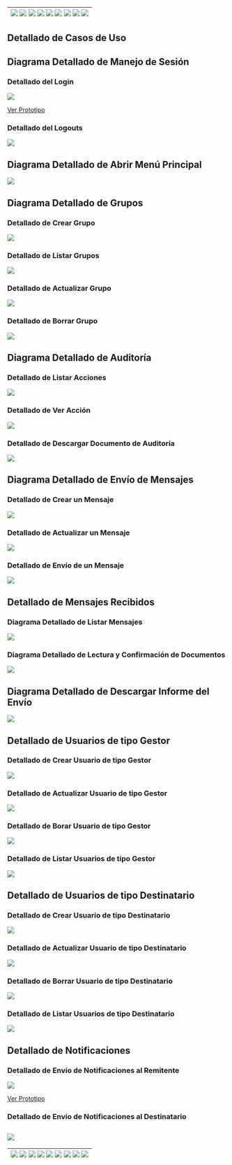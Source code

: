 <div align=right>

| [![](https://img.shields.io/badge/-Inicio-FFF?style=flat&logo=Emlakjet&logoColor=black)](/README.md) [![](https://img.shields.io/badge/-Modelo_de_Dominio-FFF?style=flat&logo=LiveChat&logoColor=black)](/docs/modeloDeDominio/) [![](https://img.shields.io/badge/-Actores-FFF?style=flat&logo=openstreetmap&logoColor=black)](/docs/casosDeUso/actores/README.md/) [![](https://img.shields.io/badge/-Casos_De_Uso-FFF?style=flat&logo=openstreetmap&logoColor=black)](/docs/casosDeUso/diagramaCasosDeUso/README.md/) [![](https://img.shields.io/badge/-Detallado_Casos_De_Uso-FFF?style=flat&logo=openstreetmap&logoColor=black)](/docs/casosDeUso/detalladoCasosDeUso/README.md) [![](https://img.shields.io/badge/-Diagrama_De_Contexto-FFF?style=flat&logo=openstreetmap&logoColor=black)](/docs/casosDeUso/diagramaDeContexto/README.md) [![](https://img.shields.io/badge/-Prototipos-FFF?style=flat&logo=openstreetmap&logoColor=black)](/docs/casosDeUso/prototipos/README.md) [![](https://img.shields.io/badge/-Sesiones_de_Requisitado-FFF?style=flat&logo=Proton&logoColor=black)](/docs/sesiones/) [![](https://img.shields.io/badge/-Recursos_Adicionales-FFF?style=flat&logo=Proton&logoColor=black)](/docs/recursos/) |
| ----------------------------------------------------------------------------------------------------------------------------------------------------------------------------------------------------------------------------------------------------------------------------------------------------------------------------------------------------------------------------------------------------------------------------------------------------------------------------------------------------------------------------------------------------------------------------------------------------------------------------------------------------------------------------------------------------------------------------------------------------------------------------------------------------------------------------------------------------------------------------------------------------------------------------------------------------------------------------------------------------------------------------------------------------------------------------------------------------------------------------------------------------------------------------------------------------------------------------------------: |

</div>

## Detallado de Casos de Uso

## Diagrama Detallado de Manejo de Sesión

<a name="DetalladoLogin"></a>

### Detallado del Login

![](./detalladoManejoSesion/detalladoLogin.svg)

[Ver Prototipo](../prototipos/README.md/#PrototipoLogin)

### Detallado del Logouts

![](./detalladoManejoSesion/detalladoLogout.svg)

## Diagrama Detallado de Abrir Menú Principal

![](./detalladoAbrirMenuPrincipal/detalladoAbrirMenuPrincipal.svg)

## Diagrama Detallado de Grupos

### Detallado de Crear Grupo

![](./detalladoGrupos/detalladoCrearGrupos.svg)

### Detallado de Listar Grupos

![](./detalladoGrupos/detalladoListarGrupos.svg)

### Detallado de Actualizar Grupo

![](./detalladoGrupos/detalladoActualizarGrupos.svg)

### Detallado de Borrar Grupo

![](./detalladoGrupos/detalladoBorrarGrupos.svg)

## Diagrama Detallado de Auditoría

### Detallado de Listar Acciones

![](./detalladoAuditoria/detalladoListarAcciones.svg)

### Detallado de Ver Acción

![](./detalladoAuditoria/detalladoVerAccion.svg)

### Detallado de Descargar Documento de Auditoría

![](./detalladoAuditoria/detalladoDescargarDocumento.svg)

## Diagrama Detallado de Envío de Mensajes

### Detallado de Crear un Mensaje

![](./detalladoEnvioMensajes/detalladoCreacionMensaje.svg)

### Detallado de Actualizar un Mensaje

![](./detalladoEnvioMensajes/detalladoActualizarMensaje.svg)

### Detallado de Envío de un Mensaje

![](./detalladoEnvioMensajes/detalladoEnvioMensaje.svg)

## Detallado de Mensajes Recibidos

### Diagrama Detallado de Listar Mensajes

![](./detalladoVisualizacionConfirmacion/detalladoListarMensajes.svg)

### Diagrama Detallado de Lectura y Confirmación de Documentos

![](./detalladoVisualizacionConfirmacion/detalladoVisualizacionConfirmacion.svg)

## Diagrama Detallado de Descargar Informe del Envío

![](./detalladoDescargarInformeEnvio/detalladoDescargarInforme.svg)

## Detallado de Usuarios de tipo Gestor

### Detallado de Crear Usuario de tipo Gestor

![](./detalladoUsuarios/detalladoCrearUsuarioGestor.svg)

### Detallado de Actualizar Usuario de tipo Gestor

![](./detalladoUsuarios/detalladoActualizarUsuarioGestor.svg)

### Detallado de Borar Usuario de tipo Gestor

![](./detalladoUsuarios/detalladoBorrarUsuarioGestor.svg)

### Detallado de Listar Usuarios de tipo Gestor

![](./detalladoUsuarios/detalladoListarUsuarioGestor.svg)

## Detallado de Usuarios de tipo Destinatario

### Detallado de Crear Usuario de tipo Destinatario

![](./detalladoUsuarios/detalladoCrearUsuarioDestinatario.svg)

### Detallado de Actualizar Usuario de tipo Destinatario

![](./detalladoUsuarios/detalladoActualizarUsuarioDestinatario.svg)

### Detallado de Borrar Usuario de tipo Destinatario

![](./detalladoUsuarios/detalladoBorrarUsuarioDestinatario.svg)

### Detallado de Listar Usuarios de tipo Destinatario

![](./detalladoUsuarios/detalladoListarUsuarioDestinatario.svg)

## Detallado de Notificaciones

<a name="DetalladoNotificaciones"></a>

### Detallado de Envío de Notificaciones al Remitente

![](./detalladoNotificaciones/detalladoEnvioNotificacionesRemitente.svg)

[Ver Prototipo](../prototipos/README.md/#PrototipoListarNotificaciones)

### Detallado de Envío de Notificaciones al Destinatario

## ![](./detalladoNotificaciones/detalladoEnvioNotificacionesDestinatario.svg)

| [![](https://img.shields.io/badge/-Inicio-FFF?style=flat&logo=Emlakjet&logoColor=black)](/README.md) [![](https://img.shields.io/badge/-Modelo_de_Dominio-FFF?style=flat&logo=LiveChat&logoColor=black)](/docs/modeloDeDominio/) [![](https://img.shields.io/badge/-Actores-FFF?style=flat&logo=openstreetmap&logoColor=black)](/docs/casosDeUso/actores/README.md/) [![](https://img.shields.io/badge/-Casos_De_Uso-FFF?style=flat&logo=openstreetmap&logoColor=black)](/docs/casosDeUso/diagramaCasosDeUso/README.md/) [![](https://img.shields.io/badge/-Detallado_Casos_De_Uso-FFF?style=flat&logo=openstreetmap&logoColor=black)](/docs/casosDeUso/detalladoCasosDeUso/README.md) [![](https://img.shields.io/badge/-Diagrama_De_Contexto-FFF?style=flat&logo=openstreetmap&logoColor=black)](/docs/casosDeUso/diagramaDeContexto/README.md) [![](https://img.shields.io/badge/-Prototipos-FFF?style=flat&logo=openstreetmap&logoColor=black)](/docs/casosDeUso/prototipos/README.md) [![](https://img.shields.io/badge/-Sesiones_de_Requisitado-FFF?style=flat&logo=Proton&logoColor=black)](/docs/sesiones/) [![](https://img.shields.io/badge/-Recursos_Adicionales-FFF?style=flat&logo=Proton&logoColor=black)](/docs/recursos/) |
| ----------------------------------------------------------------------------------------------------------------------------------------------------------------------------------------------------------------------------------------------------------------------------------------------------------------------------------------------------------------------------------------------------------------------------------------------------------------------------------------------------------------------------------------------------------------------------------------------------------------------------------------------------------------------------------------------------------------------------------------------------------------------------------------------------------------------------------------------------------------------------------------------------------------------------------------------------------------------------------------------------------------------------------------------------------------------------------------------------------------------------------------------------------------------------------------------------------------------------------------: |
